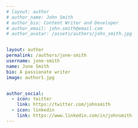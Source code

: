 ```yaml
---
# layout: author
# author_name: John Smith
# author_bio: Content Writer and Developer
# author_email: john.smith@email.com
# author_avatar: /assets/authors/john_smith.jpg


layout: author
permalink: /authors/jone-smith
username: jone-smith
name: Jone Smith
bio: A passionate writer
image: author1.jpg


author_social:
  - icon: twitter
    link: https://twitter.com/johnsmith
  - icon: linkedin
    link: https://www.linkedin.com/in/johnsmith
---
```

